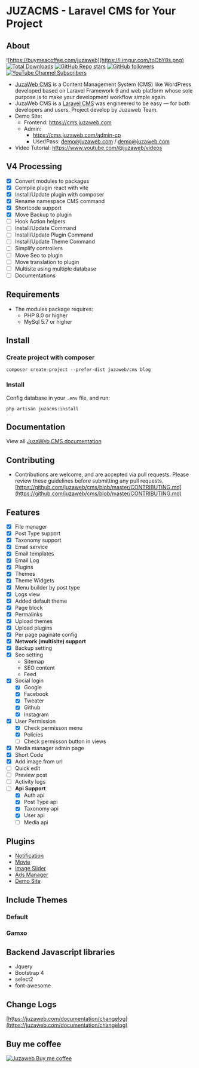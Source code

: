 JUZACMS - Laravel CMS for Your Project
=====================================

## About
![https://buymeacoffee.com/juzaweb](https://i.imgur.com/toObY8s.png)
[![Total Downloads](https://img.shields.io/packagist/dt/juzaweb/cms.svg?style=social)](https://packagist.org/packages/juzaweb/cms)
[![GitHub Repo stars](https://img.shields.io/github/stars/juzaweb/cms?style=social)](https://github.com/juzaweb/cms)
[![GitHub followers](https://img.shields.io/github/followers/juzaweb?style=social)](https://github.com/juzaweb)
[![YouTube Channel Subscribers](https://img.shields.io/youtube/channel/subscribers/UCo6Dz9HjjBOJpgWsxkln0-A?style=social)](https://www.youtube.com/@juzaweb)

- [JuzaWeb CMS](https://juzaweb.com) is a Content Management System (CMS) like WordPress developed based on Laravel Framework 9 and web platform whose sole purpose is to make your development workflow simple again. 
- JuzaWeb CMS is a [Laravel CMS](https://juzaweb.com) was engineered to be easy — for both developers and users. Project develop by Juzaweb Team.
- Demo Site: 
    - Frontend: https://cms.juzaweb.com
    - Admin: 
        - https://cms.juzaweb.com/admin-cp 
        - User/Pass: demo@juzaweb.com / demo@juzaweb.com
- Video Tutorial: https://www.youtube.com/@juzaweb/videos

## V4 Processing
- [x] Convert modules to packages
- [x] Compile plugin react with vite
- [x] Install/Update plugin with composer
- [x] Rename namespace CMS command
- [x] Shortcode support
- [x] Move Backup to plugin
- [ ] Hook Action helpers
- [ ] Install/Update Command
- [ ] Install/Update Plugin Command
- [ ] Install/Update Theme Command
- [ ] Simplify controllers
- [ ] Move Seo to plugin
- [ ] Move translation to plugin
- [ ] Multisite using multiple database
- [ ] Documentations

## Requirements
- The modules package requires:
    - PHP 8.0 or higher
    - MySql 5.7 or higher

## Install
### Create project with composer
```
composer create-project --prefer-dist juzaweb/cms blog
```
### Install

Config database in your `.env` file, and run:

```
php artisan juzacms:install
```

## Documentation
View all [JuzaWeb CMS documentation](https://juzaweb.com/documentation/plugin/cms/start/installation)

## Contributing
- Contributions are welcome, and are accepted via pull requests. Please review these guidelines before submitting any pull requests.
[https://github.com/juzaweb/cms/blob/master/CONTRIBUTING.md](https://github.com/juzaweb/cms/blob/master/CONTRIBUTING.md)

## Features
- [x] File manager
- [x] Post Type support
- [x] Taxonomy support
- [x] Email service
- [x] Email templates
- [x] Email Log
- [x] Plugins
- [x] Themes
- [x] Theme Widgets
- [x] Menu builder by post type
- [x] Logs view
- [x] Added default theme
- [x] Page block
- [x] Permalinks
- [x] Upload themes
- [x] Upload plugins
- [x] Per page paginate config
- [x] **Network (multisite) support**
- [x] Backup setting
- [x] Seo setting
  - Sitemap
  - SEO content
  - Feed
- [x] Social login
  - [x] Google
  - [x] Facebook
  - [x] Tweater
  - [x] Github
  - [x] Instagram
- [x] User Permission
  - [x] Check permisson menu
  - [x] Policies
  - [ ] Check permisson button in views
- [x] Media manager admin page
- [x] Short Code
- [x] Add image from url
- [ ] Quick edit
- [ ] Preview post
- [ ] Activity logs
- [ ] **Api Support**
  - [x] Auth api
  - [x] Post Type api
  - [x] Taxonomy api
  - [x] User api
  - [ ] Media api

## Plugins
* [Notification](https://github.com/juzaweb/notification)
* [Movie](https://github.com/juzaweb/movie)
* [Image Slider](https://github.com/juzaweb/image-slider)
* [Ads Manager](https://github.com/juzaweb/ads-manager)
* [Demo Site](https://github.com/juzaweb/demo-site)

## Include Themes
### Default
### Gamxo

## Backend Javascript libraries
- Jquery
- Bootstrap 4
- select2
- font-awesome

## Change Logs
[https://juzaweb.com/documentation/changelog](https://juzaweb.com/documentation/changelog)

## Buy me coffee
[![Juzaweb Buy me coffee](https://i.imgur.com/MAqboRu.png)](https://buymeacoffee.com/juzaweb)
